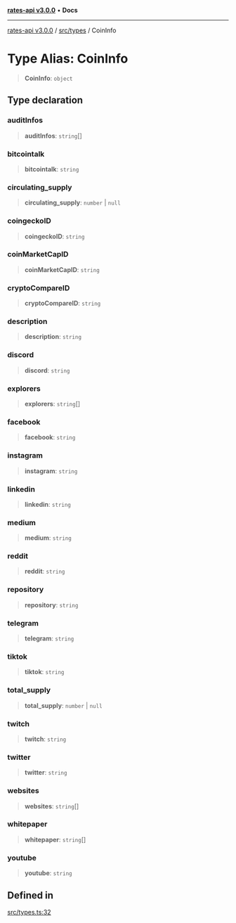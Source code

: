 [**rates-api v3.0.0**](../../../README.md) • **Docs**

***

[rates-api v3.0.0](../../../modules.md) / [src/types](../README.md) / CoinInfo

# Type Alias: CoinInfo

> **CoinInfo**: `object`

## Type declaration

### auditInfos

> **auditInfos**: `string`[]

### bitcointalk

> **bitcointalk**: `string`

### circulating\_supply

> **circulating\_supply**: `number` \| `null`

### coingeckoID

> **coingeckoID**: `string`

### coinMarketCapID

> **coinMarketCapID**: `string`

### cryptoCompareID

> **cryptoCompareID**: `string`

### description

> **description**: `string`

### discord

> **discord**: `string`

### explorers

> **explorers**: `string`[]

### facebook

> **facebook**: `string`

### instagram

> **instagram**: `string`

### linkedin

> **linkedin**: `string`

### medium

> **medium**: `string`

### reddit

> **reddit**: `string`

### repository

> **repository**: `string`

### telegram

> **telegram**: `string`

### tiktok

> **tiktok**: `string`

### total\_supply

> **total\_supply**: `number` \| `null`

### twitch

> **twitch**: `string`

### twitter

> **twitter**: `string`

### websites

> **websites**: `string`[]

### whitepaper

> **whitepaper**: `string`[]

### youtube

> **youtube**: `string`

## Defined in

[src/types.ts:32](https://github.com/ZelCore-io/rates-api/blob/691ee3db71a277710156f53a41c1ecb57cce5d58/src/types.ts#L32)
